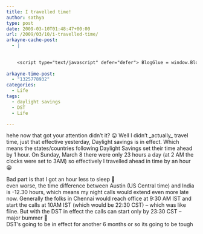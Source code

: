 ```yaml
---
title: I travelled time!
author: sathya
type: post
date: 2009-03-10T01:48:47+00:00
url: /2009/03/10/i-travelled-time/
arkayne-cache-post:
  - |
    
    
    <script type="text/javascript" defer="defer"> BlogGlue = window.BlogGlue || window.Arkayne || {}; BlogGlue.baseurl = 'http://www.blogglue.com'; BlogGlue.go = function(e, a, cid, gid) { var id = a.getAttribute('id'); var orig = a.getAttribute('href'); var target = a.getAttribute('target'); var redir = [BlogGlue.baseurl, 'link', cid, gid, ''].join('/'); redir += '?ts=' + Math.random(); redir += '&amp;url=' + escape(a.href); a.setAttribute('href', redir); setTimeout('BlogGlue.restore("' + id + '", "' + orig + '")', 0); return true; }; BlogGlue.restore = function(id, orig) { var a = document.getElementById(id); if (a) a.setAttribute('href', orig); }; </script> <div class="blogglue_plugin" style="display:block;margin:5px 0px 20px 0px;"> <h3 class="blogglue-header blogglue-inner"> More From sathyabhat </h3> <ul class="blogglue-links blogglue-inner"> <li id="blogglue-inner-1"><a href="http://sathyabh.at/2009/02/24/3-months-and-more-to-come/?utm_source=BlogGlue_network&amp;utm_medium=BlogGlue_Plugin" id="blogglue-2942142" target="_parent" onclick="return BlogGlue.go(event, this, 2942141, 2942142);" title="3 Months… And More to Come! » My World">3 Months… And More to Come! » My World</a></li> <li id="blogglue-inner-2"><a href="http://sathyabh.at/2008/03/02/my-new-baby/?utm_source=BlogGlue_network&amp;utm_medium=BlogGlue_Plugin" id="blogglue-2959680" target="_parent" onclick="return BlogGlue.go(event, this, 2942141, 2959680);" title="My new baby » My World">My new baby » My World</a></li> <li id="blogglue-inner-3"><a href="http://sathyabh.at/2008/03/20/happy-birthday-to-me/?utm_source=BlogGlue_network&amp;utm_medium=BlogGlue_Plugin" id="blogglue-2955817" target="_parent" onclick="return BlogGlue.go(event, this, 2942141, 2955817);" title="Happy Birthday To Me » My World">Happy Birthday To Me » My World</a></li> </ul> <div class="blogglue-footer" style="margin:10px 0px;display:block !important"> <a href="http://www.blogglue.com/12928-ab7e24be6f12e678fc1a468df18f3f3f/?utm_source=BlogGlue%20Plugin&amp;utm_medium=Recommend&amp;utm_campaign=Plugin&amp;coupon=SATHYABHAT&amp;blogglue_page=2942141" target="_blank" style="text-decoration:none !important;"> <img src="http://www.gravatar.com/avatar.php?default=%2F%2Fs3.amazonaws.com%2Farkayne-media%2Fimg%2Fprofile%2Fdefault_sm.png&amp;size=24&amp;gravatar_id=1375f202e61682cc4963295f4b0430dc" width="24" height="24" border="0" alt="Blog Margeting Related Posts Plugin For sathyabhat" style="display:inline;margin: 0 5px 0 10px; border:1px solid #AAA; width: 24px !important; height: 24px; !important;"/><span style="position:relative;top:-8px;font-family:'Trebuchet MS'; font-size: 0.8em;">Ask <strong>sathyabhat</strong> To Recommend Your Posts</span> </a> <img class="blogglue-hit" style="border:none;left:-9999px;position:absolute;" src="http://www.blogglue.com/widget/hit/2942141.GIF" border="0" alt="Blog Marketing Related Posts Plugin Counter" /> </div> </div>
    
arkayne-time-post:
  - "1325778932"
categories:
  - Life
tags:
  - daylight savings
  - DST
  - Life

---
```

hehe now that got your attention didn&#8217;t it? 😛 Well I didn&#8217;t \_actually\_ travel time, just that effective yesterday, Daylight savings is in effect. Which means the states/countries following Daylight Savings set their time ahead by 1 hour. On Sunday, March 8 there were only 23 hours a day (at 2 AM the clocks were set to 3AM) so effectively I travelled ahead in time by an hour 😀

<!--more-->

Bad part is that I got an hour less to sleep 🙁  
even worse, the time difference between Austin (US Central time) and India is -12.30 hours, which means my night calls would extend even more late now. Generally the folks in Chennai would reach office at 9:30 AM IST and start the calls at 10AM IST (which would be 22:30 CST) &#8211; which was like fiine. But with the DST in effect the calls can start only by 23:30 CST &#8211; major bummer 🙁  
DST&#8217;s going to be in effect for another 6 months or so its going to be tough